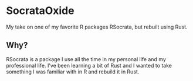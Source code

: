 # SocrataOxide

My take on one of my favorite R packages RSocrata, but rebuilt using Rust.

## Why?

RSocrata is a package I use all the time
in my personal life and my professional life.
I've been learning a bit of Rust and
I wanted to take something I was familiar with in R
and rebuild it in Rust.
